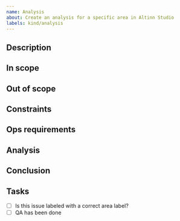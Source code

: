 ```yaml
---
name: Analysis
about: Create an analysis for a specific area in Altinn Studio
labels: kind/analysis
---
```

<!-- Internal template. If you're not part of the team and think we should do an analysis, please use the Feature Request template -->

## Description
<!-- Description of the the problem or area that is to be analysed.
Links to relevant resources, documentation or other issues. Screenshots if relevant. -->

## In scope
<!-- What's in scope of this analysis? -->

## Out of scope
<!-- What's **out** of scope for this analysis? -->

## Constraints
<!-- Constraints or requirements (technical or functional) that affects this analysis. -->

## Ops requirements
<!-- Are there any requirements for monitoring? What is being built and what could go wrong?
Are there any requirements related to backup? -->

## Analysis
<!-- A short description of how the analysis was done, what alternatives were considered etc. -->

## Conclusion
<!-- What have we found out by doing this analysis -->

## Tasks
- [ ] Is this issue labeled with a correct area label?
- [ ] QA has been done
